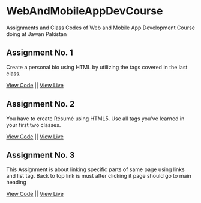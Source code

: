 # WebAndMobileAppDevCourse
Assignments and Class Codes of Web and Mobile App Development Course doing at Jawan Pakistan

## Assignment No. 1
Create a personal bio using HTML by utilizing the tags covered in the last class.

[View Code](https://github.com/MYousufSoomro/WebAndMobileAppDevCourse/blob/main/AssignmentNo1.html) ||
[View Live](https://myousufsoomro.github.io/WebAndMobileAppDevCourse/AssignmentNo1.html)

## Assignment No. 2
You have to create Résumé using HTML5. Use all tags you've learned in your first two classes.

[View Code](https://github.com/MYousufSoomro/WebAndMobileAppDevCourse/blob/main/AssignmentNo2.html) ||
[View Live](https://myousufsoomro.github.io/WebAndMobileAppDevCourse/AssignmentNo2.html)

## Assignment No. 3
This Assignment is about linking specific parts of same page using links and list tag. Back to top link is must after clicking it page should go to main heading

[View Code](https://github.com/MYousufSoomro/WebAndMobileAppDevCourse/blob/main/AssignmentNo3.html) ||
[View Live](https://myousufsoomro.github.io/WebAndMobileAppDevCourse/AssignmentNo3.html)
